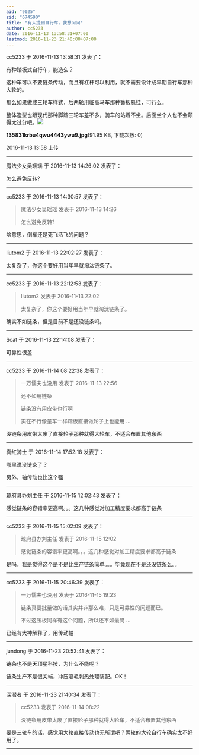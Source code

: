 ```yaml
---
aid: "9025"
zid: "674590"
title: "有人提到自行车，我想问问"
author: cc5233
date: 2016-11-13 13:58:31+07:00
lastmod: 2016-11-23 21:40:00+07:00
---
```


cc5233 于 2016-11-13 13:58:31 发表了：

有种踏板式自行车，能造么？

这种车可以不要链条传动，而且有杠杆可以利用，就不需要设计成早期自行车那种大轮的。

那么如果做成三轮车样式，后两轮用临高马车那种簧板悬挂，可行么。

整体造型也跟现代那种脚踏三轮车差不多，骑车的站着不坐。后面坐个人也不会颠得太过分吧。![](/9025/135831krbu4qwu4443ywu9.jpg)

**135831krbu4qwu4443ywu9.jpg**(91.95 KB, 下载次数: 0)

2016-11-13 13:58 上传

---

魔法少女吴瑶瑶 于 2016-11-13 14:26:02 发表了：

怎么避免反转?

---

cc5233 于 2016-11-13 14:30:57 发表了：

> 魔法少女吴瑶瑶 发表于 2016-11-13 14:26
>
> 怎么避免反转?

啥意思，倒车还是死飞活飞的问题？

---

liutom2 于 2016-11-13 22:02:27 发表了：

太复杂了，你这个要好用当年早就淘汰链条了。

---

cc5233 于 2016-11-13 22:12:53 发表了：

> liutom2 发表于 2016-11-13 22:02
>
> 太复杂了，你这个要好用当年早就淘汰链条了。

确实不如链条，但是目前不是还没链条吗。

---

Scat 于 2016-11-13 22:14:08 发表了：

可靠性很差

---

cc5233 于 2016-11-14 08:22:38 发表了：

> 一万懦夫也没用 发表于 2016-11-13 22:56
>
> 还不如用链条
>
> 链条没有用皮带也行啊
>
> 实在不行像童车一样踏板直接做轮子上也能用 ...

没链条用皮带太废了直接轮子那种就得大轮车，不适合布置其他东西

---

真红骑士 于 2016-11-14 17:52:18 发表了：

哪里说没链条了？

另外，轴传动也比这个强

---

琼府县办刘主任 于 2016-11-15 12:02:43 发表了：

感觉链条的容错率更高啊。。。这几种感觉对加工精度要求都高于链条

---

cc5233 于 2016-11-15 15:02:09 发表了：

> 琼府县办刘主任 发表于 2016-11-15 12:02
>
> 感觉链条的容错率更高啊。。。这几种感觉对加工精度要求都高于链条

是吗，我是觉得这个是不是比生产链条简单。。。毕竟现在不是还没链条么。。

---

cc5233 于 2016-11-15 20:46:39 发表了：

> 一万懦夫也没用 发表于 2016-11-15 19:23
>
> 链条真要批量做的话其实并非那么难，只是可靠性的问题而已。
>
> 不过这压板同样有这个问题，所以还不如最简 ...

已经有大神解释了，用传动轴

---

jundong 于 2016-11-23 20:53:41 发表了：

链条也不是天顶星科技，为什么不能呢？

链条生产不是很尖端，冲压滚毛刺热处理装配。OK！

---

深潜者 于 2016-11-23 21:40:34 发表了：

> cc5233 发表于 2016-11-14 08:22
>
> 没链条用皮带太废了直接轮子那种就得大轮车，不适合布置其他东西

要是三轮车的话，感觉用大轮直接传动也无所谓吧？两轮的大轮自行车确实太不好用了。

---
